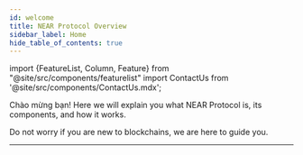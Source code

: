 ```yaml
---
id: welcome
title: NEAR Protocol Overview
sidebar_label: Home
hide_table_of_contents: true
---
```


import {FeatureList, Column, Feature} from "@site/src/components/featurelist"
import ContactUs from '@site/src/components/ContactUs.mdx';

Chào mừng bạn! Here we will explain you what NEAR Protocol is, its components, and how it works.

Do not worry if you are new to blockchains, we are here to guide you.

<FeatureList>
  <Column title="Introduction to NEAR">
    <Feature url="/concepts/basics/protocol" title="NEAR là gì?" subtitle="Learn the Basics about NEAR" image="near-logo.png" />
    <Feature url="/concepts/protocol/account-id" title="Named Accounts" subtitle="NEAR uses human-readable accounts" image="user.png" />
    <Feature url="/concepts/protocol/access-keys" title="Multiple Access Keys" subtitle="More keys means more security" image="key.png" />
    <Feature url="/concepts/protocol/smartcontract" title="Các Smart Contract" subtitle="Learn about our contract technology" image="contract.png" />
  </Column>
  <Column title="The Network">
    <Feature url="/concepts/basics/tokens" title="The NEAR Token" subtitle="Learn about the NEAR token" image="ft.png" />
    <Feature url="/concepts/protocol/transactions" title="Tổng quan" subtitle="Fast and Inexpensive" image="transaction.png" />
    <Feature url="/concepts/basics/validators" title="Các Validator" subtitle="Learn how the network stays safe" image="validation.png" />
  </Column>
  <Column title="More Resources">
    <Feature url="https://near.org/papers" title="Các paper" subtitle="Read the research that defined NEAR" image="experiment.png" />
    <Feature url="/concepts/web3/intro" title="From Web2 to Web3" subtitle="Migrate your applications" image="near-api-js.png" />
    <Feature url="/concepts/advanced/indexers" title="Indexing blockchain data" subtitle="Query usage information for a contract" image="blocks.png" />
  </Column>
</FeatureList>

---

<ContactUs />